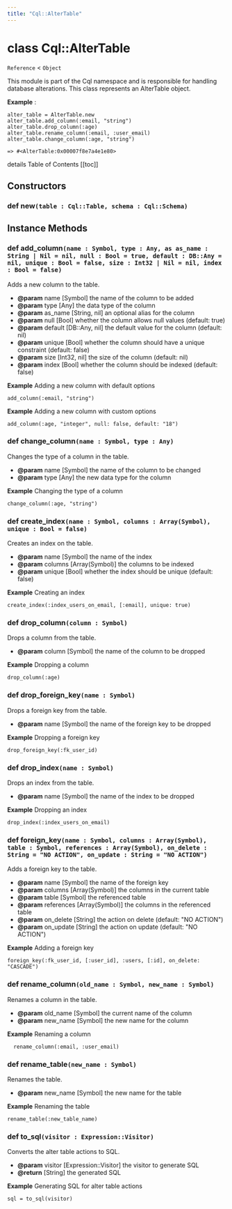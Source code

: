 ```yaml
---
title: "Cql::AlterTable"
---
```


# class Cql::AlterTable

`Reference` < `Object`

This module is part of the Cql namespace and is responsible for handling
database alterations. This class represents an AlterTable object.

**Example** :

```crystal
alter_table = AlterTable.new
alter_table.add_column(:email, "string")
alter_table.drop_column(:age)
alter_table.rename_column(:email, :user_email)
alter_table.change_column(:age, "string")

=> #<AlterTable:0x00007f8e7a4e1e80>
```

details Table of Contents
[[toc]]

## Constructors

### def new`(table : Cql::Table, schema : Cql::Schema)`

## Instance Methods

### def add_column`(name : Symbol, type : Any, as as_name : String | Nil = nil, null : Bool = true, default : DB::Any = nil, unique : Bool = false, size : Int32 | Nil = nil, index : Bool = false)`

Adds a new column to the table.

- **@param** name [Symbol] the name of the column to be added
- **@param** type [Any] the data type of the column
- **@param** as_name [String, nil] an optional alias for the column
- **@param** null [Bool] whether the column allows null values (default: true)
- **@param** default [DB::Any, nil] the default value for the column (default: nil)
- **@param** unique [Bool] whether the column should have a unique constraint (default: false)
- **@param** size [Int32, nil] the size of the column (default: nil)
- **@param** index [Bool] whether the column should be indexed (default: false)

**Example** Adding a new column with default options

```crystal
add_column(:email, "string")
```

**Example** Adding a new column with custom options

```crystal
add_column(:age, "integer", null: false, default: "18")
```

### def change_column`(name : Symbol, type : Any)`

Changes the type of a column in the table.

- **@param** name [Symbol] the name of the column to be changed
- **@param** type [Any] the new data type for the column

**Example** Changing the type of a column

```crystal
change_column(:age, "string")
```

### def create_index`(name : Symbol, columns : Array(Symbol), unique : Bool = false)`

Creates an index on the table.

- **@param** name [Symbol] the name of the index
- **@param** columns [Array(Symbol)] the columns to be indexed
- **@param** unique [Bool] whether the index should be unique (default: false)

**Example** Creating an index

```crystal
create_index(:index_users_on_email, [:email], unique: true)
```

### def drop_column`(column : Symbol)`

Drops a column from the table.

- **@param** column [Symbol] the name of the column to be dropped

**Example** Dropping a column

```crystal
drop_column(:age)
```

### def drop_foreign_key`(name : Symbol)`

Drops a foreign key from the table.

- **@param** name [Symbol] the name of the foreign key to be dropped

**Example** Dropping a foreign key

```crystal
drop_foreign_key(:fk_user_id)
```

### def drop_index`(name : Symbol)`

Drops an index from the table.

- **@param** name [Symbol] the name of the index to be dropped

**Example** Dropping an index

```crystal
drop_index(:index_users_on_email)
```

### def foreign_key`(name : Symbol, columns : Array(Symbol), table : Symbol, references : Array(Symbol), on_delete : String = "NO ACTION", on_update : String = "NO ACTION")`

Adds a foreign key to the table.

- **@param** name [Symbol] the name of the foreign key
- **@param** columns [Array(Symbol)] the columns in the current table
- **@param** table [Symbol] the referenced table
- **@param** references [Array(Symbol)] the columns in the referenced table
- **@param** on_delete [String] the action on delete (default: "NO ACTION")
- **@param** on_update [String] the action on update (default: "NO ACTION")

**Example** Adding a foreign key

```crystal
foreign_key(:fk_user_id, [:user_id], :users, [:id], on_delete: "CASCADE")
```

### def rename_column`(old_name : Symbol, new_name : Symbol)`

Renames a column in the table.

- **@param** old_name [Symbol] the current name of the column
- **@param** new_name [Symbol] the new name for the column

**Example** Renaming a column

```crystal
  rename_column(:email, :user_email)
```

### def rename_table`(new_name : Symbol)`

Renames the table.

- **@param** new_name [Symbol] the new name for the table

**Example** Renaming the table

```crystal
rename_table(:new_table_name)
```

### def to_sql`(visitor : Expression::Visitor)`

Converts the alter table actions to SQL.

- **@param** visitor [Expression::Visitor] the visitor to generate SQL
- **@return** [String] the generated SQL

**Example** Generating SQL for alter table actions

```crystal
sql = to_sql(visitor)
```
